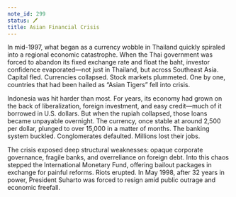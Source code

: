 ```yaml
---
note_id: 299
status: 🖊️
title: Asian Financial Crisis
---
```


In mid-1997, what began as a currency wobble in Thailand quickly spiraled into a regional economic catastrophe. When the Thai government was forced to abandon its fixed exchange rate and float the baht, investor confidence evaporated—not just in Thailand, but across Southeast Asia. Capital fled. Currencies collapsed. Stock markets plummeted. One by one, countries that had been hailed as “Asian Tigers” fell into crisis.

Indonesia was hit harder than most. For years, its economy had grown on the back of liberalization, foreign investment, and easy credit—much of it borrowed in U.S. dollars. But when the rupiah collapsed, those loans became unpayable overnight. The currency, once stable at around 2,500 per dollar, plunged to over 15,000 in a matter of months. The banking system buckled. Conglomerates defaulted. Millions lost their jobs.

The crisis exposed deep structural weaknesses: opaque corporate governance, fragile banks, and overreliance on foreign debt. Into this chaos stepped the International Monetary Fund, offering bailout packages in exchange for painful reforms. Riots erupted. In May 1998, after 32 years in power, President Suharto was forced to resign amid public outrage and economic freefall.

